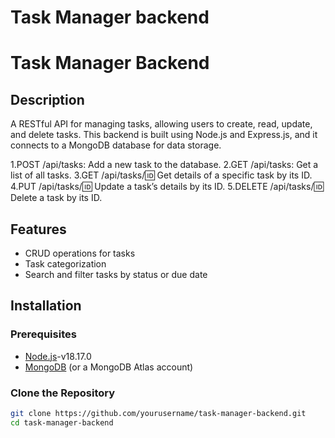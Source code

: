 # Task Manager backend

# Task Manager Backend

## Description
A RESTful API for managing tasks, allowing users to create, read, update, and delete tasks. This backend is built using Node.js and Express.js, and it connects to a MongoDB database for data storage.

1.POST /api/tasks: Add a new task to the database.
2.GET /api/tasks: Get a list of all tasks.
3.GET /api/tasks/:id: Get details of a specific task by its ID.
4.PUT /api/tasks/:id: Update a task’s details by its ID.
5.DELETE /api/tasks/:id: Delete a task by its ID.


## Features
- CRUD operations for tasks
- Task categorization
- Search and filter tasks by status or due date

## Installation

### Prerequisites
- [Node.js](https://nodejs.org/en/download/)-v18.17.0
- [MongoDB](https://www.mongodb.com/try/download/community) (or a MongoDB Atlas account)

### Clone the Repository
```bash
git clone https://github.com/yourusername/task-manager-backend.git
cd task-manager-backend

